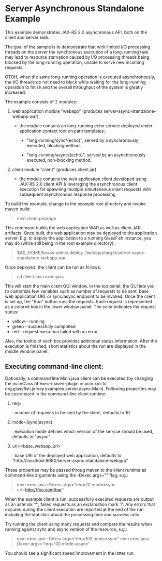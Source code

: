 [//]: # " Copyright (c) 2015, 2018 Oracle and/or its affiliates. All rights reserved. "
[//]: # " "
[//]: # " This program and the accompanying materials are made available under the "
[//]: # " terms of the Eclipse Distribution License v. 1.0, which is available at "
[//]: # " http://www.eclipse.org/org/documents/edl-v10.php. "
[//]: # " "
[//]: # " SPDX-License-Identifier: BSD-3-Clause "

Server Asynchronous Standalone Example
======================================

This example demonstrates JAX-RS 2.0 asynchronous API, both on the client and
server side.

The  goal of the sample is to demonstrate that with limited I/O processing threads
on the server the synchronous execution of a long-running task may lead to resource
starvation caused by I/O processing threads being blocked by the long-running
operation, unable to serve new incoming requests.

OTOH, when the same long-running operation is executed asynchronously, the I/O
threads do not need to block while waiting for the long-running operation to finish
and the overall throughput of the system is greatly increased.

The example consists of 2 modules:

  1. web application module "webapp" (produces server-async-standalone-webapp.war)

     - the module contains an long-running echo service deployed under application context root on path templates:

       - "long-running/sync/{echo}", served by a synchronously executed, blockingmethod.

       - "long-running/async/{echo}", served by an asynchronously executed, non-blocking method.

  2. client module "client" (produces client.jar)

     - the module contains the web application client developed using JAX-RS 2.0
       client API & leveraging the asynchronous client execution for spawning
       multiple simultaneous client requests with subsequent asynchronous response
       processing.

To build the example, change to the example root directory and invoke maven build:

>   mvn clean package

This command builds the web application WAR as well as client JAR artifacts. Once
built, the web application may be deployed to the application server. E.g. to deploy
the application to a running GlassFish instance, you may do (while still being in
the root example directory):

>   $AS_HOME/bin/as-admin deploy ./webapp/target/server-async-standalone-webapp.war

Once deployed, the client can be run as follows:

>   cd client
>   mvn exec:java

This will start the main client GUI window. In the top panel, the GUI lets you to customize
few variables such as number of requests to be sent, base web application URL or sync/async
endpoint to be invoked. Once the client is set up, the "Run" button runs the requests. Each
request is represented as a colored box in the lower window panel. The color indicates the
request status:

* yellow - running
* green  - successfully completed
* red    - request execution failed with an error

Also, the tooltip of each box provides additional status information. After the execution is
finished, short statistics about the run are displayed in the middle window panel.

Executing command-line client:
------------------------------
Optionally, a command line Main.java client can be executed (by changing the mainClass of
exec-maven-plugin in pom.xml to org.glassfish.jersey.examples.server.async.Main).
Following properties may be customized in the command-line client runtime:

  1. req=<n>

     : number of requests to be sent by the client, defaults to 10

  2. mode=(sync|async)

     : execution mode defines which version of the service should be used, defaults to "async"

  3. uri=<base_webapp_uri>

     : base URI of the deployed web application, defaults to "http://localhost:8080/server-async-standalone-webapp"

These properties may be passed throug maven to the client runtime as command-line arguments
using the -Dexec.args="<arguments>" flag, e.g.:

>   mvn exec:java -Dexec.args="req=20 mode=sync uri=http://foo.com/bar"

When the example client is run, successfully executed requests are output as an
asterisk '*', failed requests as an exclamation mark '!'. Any errors that occured
during the client execution are reported at the end of the run including the
statistics about the processing time and success ratio.

Try running the client using many requests and compare the results when running
against sync and async version of the resource, e.g.:

>   mvn exec:java -Dexec.args="req=100 mode=sync"
>   mvn exec:java -Dexec.args="req=100 mode=async"

You should see a significant speed improvement in the latter run.

